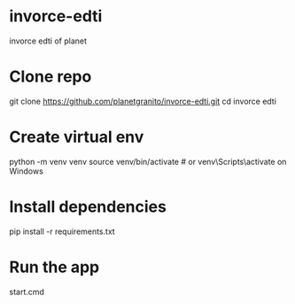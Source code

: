 # invorce-edti
invorce edti of planet

# Clone repo
git clone https://github.com/planetgranito/invorce-edti.git
cd invorce edti

# Create virtual env
python -m venv venv
source venv/bin/activate  # or venv\Scripts\activate on Windows

# Install dependencies
pip install -r requirements.txt

# Run the app
start.cmd
